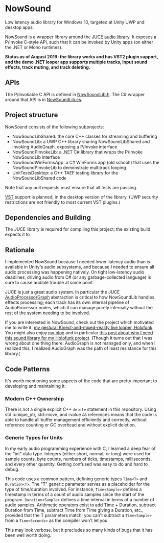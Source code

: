 # NowSound
Low latency audio library for Windows 10, targeted at Unity UWP and desktop apps.

NowSound is a wrapper library around the [JUCE audio library](https://juce.com).  It exposes a P/Invoke C-style API, such that it can be invoked by Unity apps (on either
the .NET or Mono runtimes).

**Status as of August 2019: the library works and has VST2 plugin support, and the demo .NET looper app
supports multiple tracks, input sound effects, track muting, and track deleting.**

## APIs

The P/Invokable C API is defined in [NowSoundLib.h](https://github.com/RobJellinghaus/NowSound/blob/master/NowSoundLib/NowSoundLib.h).  The C# wrapper around that API is in [NowSoundLib.cs](https://github.com/RobJellinghaus/NowSound/blob/master/NowSoundPInvokeLib/NowSoundLib.cs).

## Project structure

NowSound consists of the following subprojects:

- NowSoundLibShared: the core C++ classes for streaming and buffering
- NowSoundLib: a UWP C++ library sharing NowSoundLibShared and invoking AudioGraph,
  exposing a P/Invoke interface
- NowSoundPInvokeLib: a .NET C# library that wraps the P/Invoke NowSoundLib interface
- NowSoundWinFormsApp: a C# WinForms app (old school!) that uses the NowSoundPInvokeLib to
  demonstrate multitrack looping
- UnitTestsDesktop: a C++ TAEF testing library for the NowSoundLibShared code

Note that any pull requests must ensure that all tests are passing.

[VST](https://en.wikipedia.org/wiki/Virtual_Studio_Technology) support is planned, in the desktop
version of the library.  (UWP security restrictions are not friendly to most current VST plugins.) 

## Dependencies and Building

The JUCE library is required for compiling this project; the existing build expects it to 

## Rationale

I implemented NowSound because I needed lower-latency audio than is available in Unity's audio
subsystems, and because I needed to ensure all audio processing was happening natively.  On tight
low-latency audio deadlines, driving audio from C# (or any garbage-collected language) is sure to
cause audible trouble at some point.

JUCE is just a great audio system.  In particular the JUCE [AudioProcessorGraph](https://docs.juce.com/master/tutorial_audio_processor_graph.html) abstraction is
critical to how NowSoundLib handles effects processing; each track has its own internal pipeline
of AudioProcessor nodes, which it can manage purely internally without the rest of the system
needing to be involved.

If you are interested in NowSound, check out the project which motivated me to write it:
[my gestural Kinect-and-mixed-reality live looper, Holofunk](http://holofunk.com).  You might also
enjoy [my blog](http://robjsoftware.info) and in particular [this post about why I need
this sound library for my Holofunk project](https://robjsoftware.info/2017/12/02/big-ol-2017-mega-update-progress-almost-entirely-invisible/).
(Though it turns out that I was wrong about one thing there: AudioGraph is *not* managed
only, and when I realized this, I realized AudioGraph was the path of least resistance
for this library.)

## Code Patterns

It's worth mentioning some aspects of the code that are pretty important to developing and
maintaining it:

### Modern C++ Ownership

There is not a single explicit C++ `delete` statement in this repository.  Using std::unique_ptr,
std::move, and rvalue `&&` references means that the code is able to handle all buffer management
efficiently and correctly, without reference counting or GC overhead and without explicit deletion.

### Generic Types for Units

In my early audio programming experience with C, I learned a deep fear of the "int" data type.
Integers (either short, normal, or long) were used for sample counts, byte counts, numbers of
ticks, timestamps, milliseconds, and every other quantity.  Getting confused was easy to do
and hard to debug.

This code uses a common pattern, defining generic types `Time<T>` and `Duration<T>`.  The "T"
generic parameter serves as a placeholder for the type of time/duration involved.  For instance,
`Time<Sample>` defines a timestamp in terms of a count of audio samples since the start of the
program.  `Duration<Sample>` defines a time interval in terms of a number of audio samples.
Arithmetic operators exist to add Time + Duration, subtract Duration from Time, subtract Time
from Time giving a Duration, etc., provided that the T parameters match; you can't subtract
a `Time<Sample>` from a `Time<Seconds>` as the compiler won't let you.

This may look verbose, but it precludes so many kinds of bugs that it has been well worth
doing.
